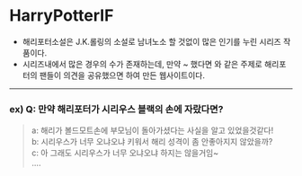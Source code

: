 # HarryPotterIF
- 해리포터소설은 J.K.롤링의 소설로 남녀노소 할 것없이 많은 인기를 누린 시리즈 작품이다.
- 시리즈내에서 많은 경우의 수가 존재하는데, 만약 ~ 했다면 와 같은 주제로 해리포터의 팬들이 의견을 공유했으면 하여 만든 웹사이트이다.

<hr />

### ex) Q: 만약 해리포터가 시리우스 블랙의 손에 자랐다면?
> a: 해리가 볼드모트손에 부모님이 돌아가셨다는 사실을 알고 있었을것같다!  <br />
> b: 시리우스가 너무 오냐오냐 키워서 해리 성격이 좀 안좋아지지 않았을까?  <br />
> c: 아 그래도 시리우스가 너무 오냐오냐 하지는 않을거임~  <br />
> ....
